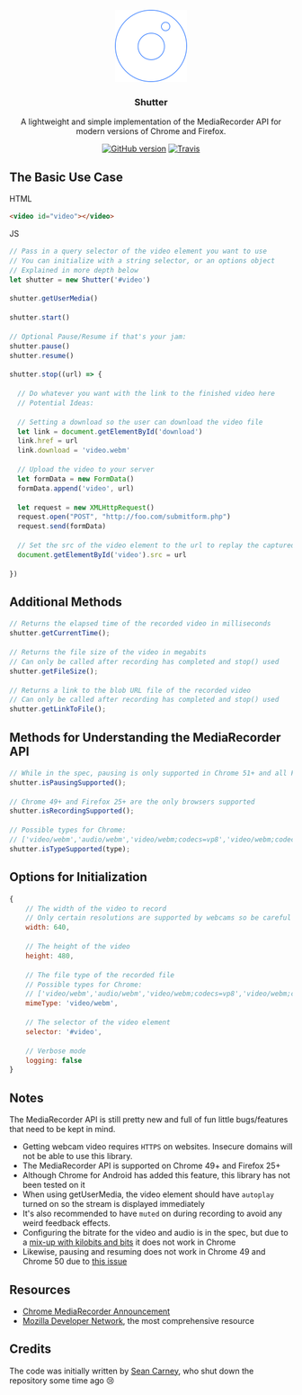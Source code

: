 <p align="center">
  <img src="https://github.com/anatolinicolae/shutter/blob/master/assets/shutter.svg?raw=true" height="128" />
  <h3 align="center">Shutter</h3>
  <p align="center">A lightweight and simple implementation of the MediaRecorder API for modern versions of Chrome and Firefox.</p>
  <p align="center">
    <a href="https://github.com/anatolinicolae/shutter/releases"><img src="https://img.shields.io/github/release/anatolinicolae/shutter.svg" alt="GitHub version"></a>
    <a href="https://travis-ci.org/anatolinicolae/shutter"><img src="https://img.shields.io/travis/anatolinicolae/shutter.svg" alt="Travis"></a>
  </p>
</p>

## The Basic Use Case

HTML

```html
<video id="video"></video>
```

JS

```js
// Pass in a query selector of the video element you want to use
// You can initialize with a string selector, or an options object
// Explained in more depth below
let shutter = new Shutter('#video')

shutter.getUserMedia()

shutter.start()

// Optional Pause/Resume if that's your jam:
shutter.pause()
shutter.resume()

shutter.stop((url) => {

  // Do whatever you want with the link to the finished video here
  // Potential Ideas:

  // Setting a download so the user can download the video file
  let link = document.getElementById('download')
  link.href = url
  link.download = 'video.webm'

  // Upload the video to your server
  let formData = new FormData()
  formData.append('video', url)

  let request = new XMLHttpRequest()
  request.open("POST", "http://foo.com/submitform.php")
  request.send(formData)

  // Set the src of the video element to the url to replay the captured footage
  document.getElementById('video').src = url

})
```

## Additional Methods

``` js
// Returns the elapsed time of the recorded video in milliseconds
shutter.getCurrentTime();

// Returns the file size of the video in megabits
// Can only be called after recording has completed and stop() used
shutter.getFileSize();

// Returns a link to the blob URL file of the recorded video
// Can only be called after recording has completed and stop() used
shutter.getLinkToFile();

```

## Methods for Understanding the MediaRecorder API

```js
// While in the spec, pausing is only supported in Chrome 51+ and all Firefox
shutter.isPausingSupported();

// Chrome 49+ and Firefox 25+ are the only browsers supported
shutter.isRecordingSupported();

// Possible types for Chrome:
// ['video/webm','audio/webm','video/webm;codecs=vp8','video/webm;codecs=vp9'];
shutter.isTypeSupported(type);
```

## Options for Initialization

```js
{
	// The width of the video to record
	// Only certain resolutions are supported by webcams so be careful
	width: 640,

	// The height of the video
	height: 480,

	// The file type of the recorded file
	// Possible types for Chrome:
	// ['video/webm','audio/webm','video/webm;codecs=vp8','video/webm;codecs=vp9'];
	mimeType: 'video/webm',

	// The selector of the video element
	selector: '#video',

	// Verbose mode
	logging: false
}
```

## Notes

The MediaRecorder API is still pretty new and full of fun little bugs/features that need to be kept in mind.

- Getting webcam video requires `HTTPS` on websites. Insecure domains will not be able to use this library.
- The MediaRecorder API is supported on Chrome 49+ and Firefox 25+
- Although Chrome for Android has added this feature, this library has not been tested on it
- When using getUserMedia, the video element should have `autoplay` turned on so the stream is displayed immediately
- It's also recommended to have `muted` on during recording to avoid any weird feedback effects.
- Configuring the bitrate for the video and audio is in the spec, but due to a [mix-up with kilobits and bits](https://bugs.chromium.org/p/chromium/issues/detail?id=605750&can=1&q=MediaRecorder%20bitrate&colspec=ID%20Pri%20M%20Stars%20ReleaseBlock%20Component%20Status%20Owner%20Summary%20OS%20Modified) it does not work in Chrome
- Likewise, pausing and resuming does not work in Chrome 49 and Chrome 50 due to [this issue](https://bugs.chromium.org/p/chromium/issues/detail?id=593560&can=1&q=MediaRecorder%20pausing&colspec=ID%20Pri%20M%20Stars%20ReleaseBlock%20Component%20Status%20Owner%20Summary%20OS%20Modified)

## Resources

 - [Chrome MediaRecorder Announcement](https://developers.google.com/web/updates/2016/01/mediarecorder?hl=en)
 - [Mozilla Developer Network](https://developer.mozilla.org/en-US/docs/Web/API/MediaRecorder), the most comprehensive resource

## Credits

The code was initially written by [Sean Carney](/carnye), who shut down the repository some time ago :cry:
